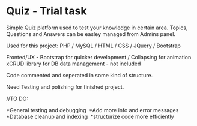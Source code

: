 # Quiz - Trial task

Simple Quiz platform used to test your knowledge in certain area.
Topics, Questions and Answers can be easley managed from Admins panel.

Used for this project:
PHP / MySQL / HTML / CSS / JQuery / Bootstrap

Fronted/UX - Bootstrap for quicker development / Collapsing for animation
xCRUD library for DB data management - not included

Code commented and seperated in some kind of structure.

Need Testing and polishing for finished project.

//TO DO:

  *General testing and debugging&nbsp;
  *Add more info and error messages&nbsp;
  *Database cleanup and indexing&nbsp;
  *structurize code more efficiently
